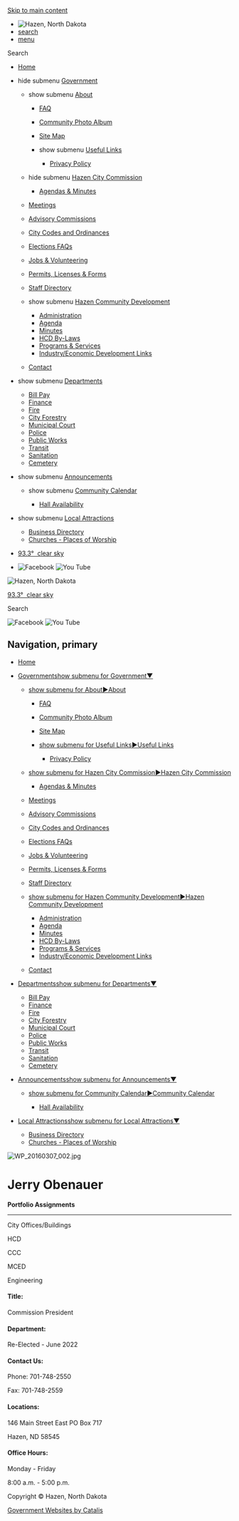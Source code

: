 [Skip to main content](https://hazennd.gov/?SEC=035CD57E-5DD6-474C-AA09-F2EA14717FDA&DE=8C356BF1-8CD6-4250-8F00-F1193FC0AF82%2F)

- ![Hazen, North Dakota](https://hazennd.gov/repository/designs/templates/GO_hazen-nd_2023_resp/images/title.png)
- [search](https://hazennd.gov/?SEC=035CD57E-5DD6-474C-AA09-F2EA14717FDA&DE=8C356BF1-8CD6-4250-8F00-F1193FC0AF82)
- [menu](https://hazennd.gov/?SEC=035CD57E-5DD6-474C-AA09-F2EA14717FDA&DE=8C356BF1-8CD6-4250-8F00-F1193FC0AF82)

Search

- [Home](https://hazennd.gov)
- hide submenu [Government](https://hazennd.gov/government)
  
  - show submenu [About](https://hazennd.gov/about)
    
    - [FAQ](https://hazennd.gov/faq)
    - [Community Photo Album](https://hazennd.gov/community-photo-album)
    - [Site Map](https://hazennd.gov/site-map)
    - show submenu [Useful Links](https://hazennd.gov/index.asp?SEC=1487FADC-47C6-4D81-BFEA-A1B02DB7E126)
      
      - [Privacy Policy](https://hazennd.gov/index.asp?SEC=CAF03878-4413-4D28-8DA7-80BA42587D9C)
  - hide submenu [Hazen City Commission](https://hazennd.gov/hazen-city-commission)
    
    - [Agendas &amp; Minutes](https://hazennd.gov/agendas-and-minutes)
  - [Meetings](https://hazennd.gov/meetings)
  - [Advisory Commissions](https://hazennd.gov/advisory-commissions)
  - [City Codes and Ordinances](https://hazennd.gov/city-codes-and-ordinances)
  - [Elections FAQs](https://hazennd.gov/elections-faqs)
  - [Jobs &amp; Volunteering](https://hazennd.gov/jobs-and-volunteering)
  - [Permits, Licenses &amp; Forms](https://hazennd.gov/permits-licenses-and-forms)
  - [Staff Directory](https://hazennd.gov/staff-directory)
  - show submenu [Hazen Community Development](https://hazennd.gov/hazen-community-development)
    
    - [Administration](https://hazennd.gov/administration)
    - [Agenda](https://hazennd.gov/agenda)
    - [Minutes](https://hazennd.gov/minutes)
    - [HCD By-Laws](https://hazennd.gov/hcd-by-laws)
    - [Programs &amp; Services](https://hazennd.gov/programs-and-services)
    - [Industry/Economic Development Links](https://hazennd.gov/industry-economic-development-links)
  - [Contact](https://hazennd.gov/contact)
- show submenu [Departments](https://hazennd.gov/departments)
  
  - [Bill Pay](https://hazennd.gov/bill-pay)
  - [Finance](https://hazennd.gov/finance)
  - [Fire](https://hazennd.gov/fire-department)
  - [City Forestry](https://hazennd.gov/city-forestry)
  - [Municipal Court](https://hazennd.gov/municipal-court)
  - [Police](https://hazennd.gov/police)
  - [Public Works](https://hazennd.gov/public-works)
  - [Transit](https://hazennd.gov/transit)
  - [Sanitation](https://hazennd.gov/sanitation)
  - [Cemetery](https://hazennd.gov/cemetery)
- show submenu [Announcements](https://hazennd.gov/announcements)
  
  - show submenu [Community Calendar](https://hazennd.gov/calendar)
    
    - [Hall Availability](https://hazennd.gov/hall-availability)
- show submenu [Local Attractions](https://hazennd.gov/local-attractions)
  
  - [Business Directory](https://hazennd.gov/business-directory)
  - [Churches - Places of Worship](https://hazennd.gov/churches)
- [93.3°  clear sky](https://openweathermap.org/city/5689557)
- ![Facebook](https://hazennd.gov/repository/designs/images/fb_24.png) ![You Tube](https://hazennd.gov/repository/designs/images/yt_24.png)

![Hazen, North Dakota](https://hazennd.gov/repository/designs/templates/GO_hazen-nd_2023_resp/images/title.png)

[93.3°  clear sky](https://openweathermap.org/city/5689557)

Search

![Facebook](https://hazennd.gov/repository/designs/images/fb_24.png) ![You Tube](https://hazennd.gov/repository/designs/images/yt_24.png)

## Navigation, primary

- [Home](https://hazennd.gov)
- [Governmentshow submenu for Government▼](https://hazennd.gov/government)
  
  - [show submenu for About►About](https://hazennd.gov/about)
    
    - [FAQ](https://hazennd.gov/faq)
    - [Community Photo Album](https://hazennd.gov/community-photo-album)
    - [Site Map](https://hazennd.gov/site-map)
    - [show submenu for Useful Links►Useful Links](https://hazennd.gov/index.asp?SEC=1487FADC-47C6-4D81-BFEA-A1B02DB7E126)
      
      - [Privacy Policy](https://hazennd.gov/index.asp?SEC=CAF03878-4413-4D28-8DA7-80BA42587D9C)
  - [show submenu for Hazen City Commission►Hazen City Commission](https://hazennd.gov/hazen-city-commission)
    
    - [Agendas &amp; Minutes](https://hazennd.gov/agendas-and-minutes)
  - [Meetings](https://hazennd.gov/meetings)
  - [Advisory Commissions](https://hazennd.gov/advisory-commissions)
  - [City Codes and Ordinances](https://hazennd.gov/city-codes-and-ordinances)
  - [Elections FAQs](https://hazennd.gov/elections-faqs)
  - [Jobs &amp; Volunteering](https://hazennd.gov/jobs-and-volunteering)
  - [Permits, Licenses &amp; Forms](https://hazennd.gov/permits-licenses-and-forms)
  - [Staff Directory](https://hazennd.gov/staff-directory)
  - [show submenu for Hazen Community Development►Hazen Community Development](https://hazennd.gov/hazen-community-development)
    
    - [Administration](https://hazennd.gov/administration)
    - [Agenda](https://hazennd.gov/agenda)
    - [Minutes](https://hazennd.gov/minutes)
    - [HCD By-Laws](https://hazennd.gov/hcd-by-laws)
    - [Programs &amp; Services](https://hazennd.gov/programs-and-services)
    - [Industry/Economic Development Links](https://hazennd.gov/industry-economic-development-links)
  - [Contact](https://hazennd.gov/contact)
- [Departmentsshow submenu for Departments▼](https://hazennd.gov/departments)
  
  - [Bill Pay](https://hazennd.gov/bill-pay)
  - [Finance](https://hazennd.gov/finance)
  - [Fire](https://hazennd.gov/fire-department)
  - [City Forestry](https://hazennd.gov/city-forestry)
  - [Municipal Court](https://hazennd.gov/municipal-court)
  - [Police](https://hazennd.gov/police)
  - [Public Works](https://hazennd.gov/public-works)
  - [Transit](https://hazennd.gov/transit)
  - [Sanitation](https://hazennd.gov/sanitation)
  - [Cemetery](https://hazennd.gov/cemetery)
- [Announcementsshow submenu for Announcements▼](https://hazennd.gov/announcements)
  
  - [show submenu for Community Calendar►Community Calendar](https://hazennd.gov/calendar)
    
    - [Hall Availability](https://hazennd.gov/hall-availability)
- [Local Attractionsshow submenu for Local Attractions▼](https://hazennd.gov/local-attractions)
  
  - [Business Directory](https://hazennd.gov/business-directory)
  - [Churches - Places of Worship](https://hazennd.gov/churches)

![WP_20160307_002.jpg](https://hazennd.gov/vertical/Sites/%7B3541AE07-8F10-4F5C-8015-24696DA58E22%7D/uploads/WP_20160307_002_Web.jpg)

# Jerry Obenauer

**Portfolio Assignments**

* * *

City Offices/Buildings

HCD

CCC

MCED

Engineering

#### Title:

Commission President

#### Department:

Re-Elected - June 2022

#### Contact Us:

Phone: 701-748-2550

Fax: 701-748-2559

#### Locations:

146 Main Street East PO Box 717

Hazen, ND 58545

#### Office Hours:

Monday - Friday

8:00 a.m. - 5:00 p.m.

Copyright © Hazen, North Dakota

[Government Websites by Catalis](https://catalisgov.com)